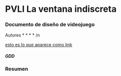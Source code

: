 # PVLI La ventana indiscreta

### Documento de diseño de videojuego

Autores
*
*
*
*
/n 

[esto es lo que aparece como link](https://www.google.com "Image Tutorial")

##### GDD

### Resumen




